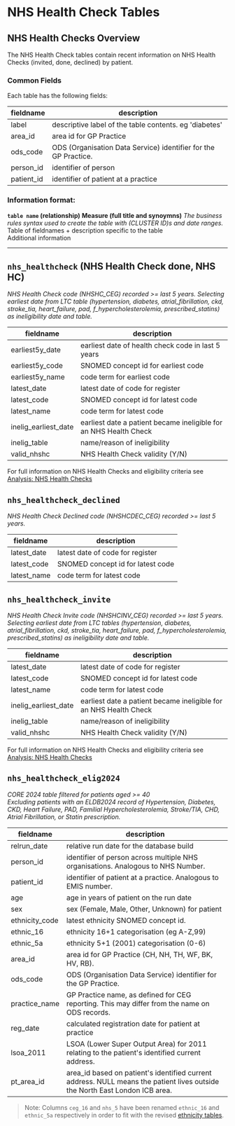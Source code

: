 # NHS Health Check Tables

## NHS Health Checks Overview

The NHS Health Check tables contain recent information on NHS Health Checks (invited, done, declined) by patient.

### Common Fields
Each table has the following fields:

| fieldname  | description                                                     |
| ---------- | --------------------------------------------------------------- |
| label      | descriptive label of the table contents. eg 'diabetes'          |
| area_id    | area id for GP Practice                                         |
| ods_code   | ODS (Organisation Data Service) identifier for the GP Practice. |
| person_id  | identifier of person                                            |
| patient_id | identifier of patient at a practice                             |

### Information format:

**`table name` (relationship)**
**Measure (full title and synoymns)**
*The business rules syntax used to create the table with (CLUSTER ID)s and date ranges.*    
Table of fieldnames + description specific to the table  
Additional information  

***
## `nhs_healthcheck` (NHS Health Check done, NHS HC)
*NHS Health Check code (NHSHC_CEG) recorded \>= last 5 years. Selecting earliest date from LTC table (hypertension, diabetes, atrial_fibrillation, ckd, stroke_tia, heart_failure, pad, f_hypercholesterolemia, prescribed_statins) as ineligibility date and table.*  

| fieldname            | description                                                       |
| -------------------- | ----------------------------------------------------------------- |
| earliest5y_date      | earliest date of health check code in last 5 years                |
| earliest5y_code      | SNOMED concept id for earliest code                               |
| earliest5y_name      | code term for earliest code                                       |
| latest_date          | latest date of code for register                                  |
| latest_code          | SNOMED concept id for latest code                                 |
| latest_name          | code term for latest code                                         |
| inelig_earliest_date | earliest date a patient became ineligible for an NHS Health Check |
| inelig_table         | name/reason of ineligibility                                      |
| valid_nhshc          | NHS Health Check validity (Y/N)                                   |

For full information on NHS Health Checks and eligibility criteria see [Analysis: NHS Health Checks](../Analysis/NHS_Health_Checks.md)

## `nhs_healthcheck_declined`
*NHS Health Check Declined code (NHSHCDEC_CEG) recorded \>= last 5 years.*  

| fieldname   | description                       |
| ----------- | --------------------------------- |
| latest_date | latest date of code for register  |
| latest_code | SNOMED concept id for latest code |
| latest_name | code term for latest code         |

## `nhs_healthcheck_invite`
*NHS Health Check Invite code (NHSHCINV_CEG) recorded \>= last 5 years. Selecting earliest date from LTC tables (hypertension, diabetes, atrial_fibrillation, ckd, stroke_tia, heart_failure, pad, f_hypercholesterolemia, prescribed_statins) as ineligibility date and table.*  

| fieldname            | description                                                       |
| -------------------- | ----------------------------------------------------------------- |
| latest_date          | latest date of code for register                                  |
| latest_code          | SNOMED concept id for latest code                                 |
| latest_name          | code term for latest code                                         |
| inelig_earliest_date | earliest date a patient became ineligible for an NHS Health Check |
| inelig_table         | name/reason of ineligibility                                      |
| valid_nhshc          | NHS Health Check validity (Y/N)                                   |

For full information on NHS Health Checks and eligibility criteria see [Analysis: NHS Health Checks](../Analysis/NHS_Health_Checks.md)

## `nhs_healthcheck_elig2024`
*CORE 2024 table filtered for patients aged \>= 40  
Excluding patients with an ELDB2024 record of Hypertension, Diabetes, CKD, Heart Failure, PAD, Familial Hypercholesterolemia, Stroke/TIA, CHD, Atrial Fibrillation, or Statin prescription.*  

| fieldname      | description                                                                                                                 |
| -------------- | --------------------------------------------------------------------------------------------------------------------------- |
| relrun_date    | relative run date for the database build                                                                                    |
| person_id      | identifier of person across multiple NHS organisations. Analogous to NHS Number.                                            |
| patient_id     | identifier of patient at a practice. Analogous to EMIS number.                                                              |
| age            | age in years of patient on the run date                                                                                     |
| sex            | sex (Female, Male, Other, Unknown) for patient                                                                              |
| ethnicity_code | latest ethnicity SNOMED concept id.                                                                                         |
| ethnic_16      | ethnicity 16+1 categorisation (eg A-Z,99)                                                                                   |
| ethnic_5a      | ethnicity 5+1 (2001) categorisation (0-6)                                                                                   |
| area_id        | area id for GP Practice (CH, NH, TH, WF, BK, HV, RB).                                                                       |
| ods_code       | ODS (Organisation Data Service) identifier for the GP Practice.                                                             |
| practice_name  | GP Practice name, as defined for CEG reporting. This may differ from the name on ODS records.                               |
| reg_date       | calculated registration date for patient at practice                                                                        |
| lsoa_2011      | LSOA (Lower Super Output Area) for 2011 relating to the patient's identified current address.                               |
| pt_area_id     | area_id based on patient's identified current address. NULL means the patient lives outside the North East London ICB area. |

> Note:
> Columns `ceg_16` and `nhs_5` have been renamed `ethnic_16` and `ethnic_5a` respectively in order to fit with the revised [ethnicity tables](Lookup.md#lu_ethnicity2).